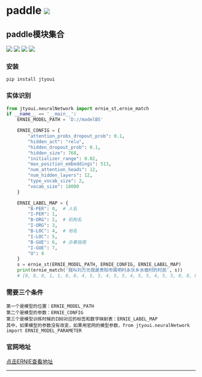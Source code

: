 # **paddle** [![](https://gitee.com/tyoui/logo/raw/master/logo/photolog.png)][1]

## paddle模块集合
[![](https://img.shields.io/badge/个人网站-jtyoui-yellow.com.svg)][1]
[![](https://img.shields.io/badge/Python-3.7-green.svg)]()
[![](https://img.shields.io/badge/BlogWeb-Tyoui-bule.svg)][1]
[![](https://img.shields.io/badge/Email-jtyoui@qq.com-red.svg)]()

### 安装
    pip install jtyoui


### 实体识别
```python
from jtyoui.neuralNetwork import ernie_st,ernie_match
if __name__ == '__main__':
    ERNIE_MODEL_PATH = 'D://modelBS'

    ERNIE_CONFIG = {
        "attention_probs_dropout_prob": 0.1,
        "hidden_act": "relu",
        "hidden_dropout_prob": 0.1,
        "hidden_size": 768,
        "initializer_range": 0.02,
        "max_position_embeddings": 513,
        "num_attention_heads": 12,
        "num_hidden_layers": 12,
        "type_vocab_size": 2,
        "vocab_size": 18000
    }

    ERNIE_LABEL_MAP = {
        "B-PER": 0,  # 人名
        "I-PER": 1,
        "B-ORG": 2,  # 机构名
        "I-ORG": 3,
        "B-LOC": 4,  # 地名
        "I-LOC": 5,
        "B-GUE": 6,  # 办事指南
        "I-GUE": 7,
        "O": 8
    }
    s = ernie_st(ERNIE_MODEL_PATH, ERNIE_CONFIG, ERNIE_LABEL_MAP)
    print(ernie_match('我叫刘万光我是贵阳市南明村永乐乡水塘村的村民', s))
    # [8, 8, 0, 1, 1, 8, 8, 4, 5, 5, 4, 5, 5, 4, 5, 5, 4, 5, 5, 8, 8, 8]
```

### 需要三个条件
    第一个是模型的位置：ERNIE_MODEL_PATH
    第二个是模型的参数：ERNIE_CONFIG
    第三个是模型训练时候的IBO对应的标签和数字映射表：ERNIE_LABEL_MAP
    其中，如果模型的参数没有改变，如果用官网的模型参数，from jtyoui.neuralNetwork import ERNIE_MODEL_PARAMETER
    
### 官网地址
[点击ERNIE查看地址](https://github.com/PaddlePaddle/ERNIE)  


***


[1]: https://blog.jtyoui.com